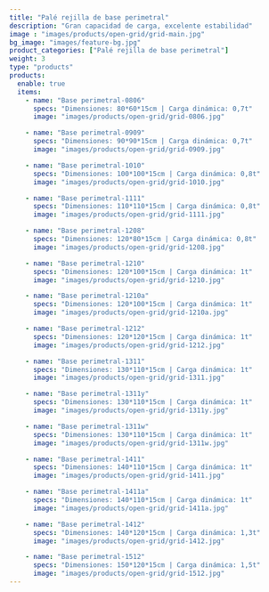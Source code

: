 ```yaml
---
title: "Palé rejilla de base perimetral"
description: "Gran capacidad de carga, excelente estabilidad"
image : "images/products/open-grid/grid-main.jpg"
bg_image: "images/feature-bg.jpg"
product_categories: ["Palé rejilla de base perimetral"]
weight: 3
type: "products"
products:
  enable: true
  items:
    - name: "Base perimetral-0806"
      specs: "Dimensiones: 80*60*15cm | Carga dinámica: 0,7t"
      image: "images/products/open-grid/grid-0806.jpg"

    - name: "Base perimetral-0909"
      specs: "Dimensiones: 90*90*15cm | Carga dinámica: 0,7t"
      image: "images/products/open-grid/grid-0909.jpg"

    - name: "Base perimetral-1010"
      specs: "Dimensiones: 100*100*15cm | Carga dinámica: 0,8t"
      image: "images/products/open-grid/grid-1010.jpg"

    - name: "Base perimetral-1111"
      specs: "Dimensiones: 110*110*15cm | Carga dinámica: 0,8t"
      image: "images/products/open-grid/grid-1111.jpg"

    - name: "Base perimetral-1208"
      specs: "Dimensiones: 120*80*15cm | Carga dinámica: 0,8t"
      image: "images/products/open-grid/grid-1208.jpg"

    - name: "Base perimetral-1210"
      specs: "Dimensiones: 120*100*15cm | Carga dinámica: 1t"
      image: "images/products/open-grid/grid-1210.jpg"

    - name: "Base perimetral-1210a"
      specs: "Dimensiones: 120*100*15cm | Carga dinámica: 1t"
      image: "images/products/open-grid/grid-1210a.jpg"

    - name: "Base perimetral-1212"
      specs: "Dimensiones: 120*120*15cm | Carga dinámica: 1t"
      image: "images/products/open-grid/grid-1212.jpg"

    - name: "Base perimetral-1311"
      specs: "Dimensiones: 130*110*15cm | Carga dinámica: 1t"
      image: "images/products/open-grid/grid-1311.jpg"

    - name: "Base perimetral-1311y"
      specs: "Dimensiones: 130*110*15cm | Carga dinámica: 1t"
      image: "images/products/open-grid/grid-1311y.jpg"

    - name: "Base perimetral-1311w"
      specs: "Dimensiones: 130*110*15cm | Carga dinámica: 1t"
      image: "images/products/open-grid/grid-1311w.jpg"

    - name: "Base perimetral-1411"
      specs: "Dimensiones: 140*110*15cm | Carga dinámica: 1t"
      image: "images/products/open-grid/grid-1411.jpg"

    - name: "Base perimetral-1411a"
      specs: "Dimensiones: 140*110*15cm | Carga dinámica: 1t"
      image: "images/products/open-grid/grid-1411a.jpg"

    - name: "Base perimetral-1412"
      specs: "Dimensiones: 140*120*15cm | Carga dinámica: 1,3t"
      image: "images/products/open-grid/grid-1412.jpg"

    - name: "Base perimetral-1512"
      specs: "Dimensiones: 150*120*15cm | Carga dinámica: 1,5t"
      image: "images/products/open-grid/grid-1512.jpg"
---
```

